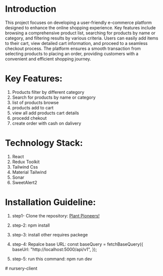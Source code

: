 # Introduction

This project focuses on developing a user-friendly e-commerce platform designed to enhance the online shopping experience. Key features include browsing a comprehensive product list, searching for products by name or category, and filtering results by various criteria. Users can easily add items to their cart, view detailed cart information, and proceed to a seamless checkout process. The platform ensures a smooth transaction from selecting products to placing an order, providing customers with a convenient and efficient shopping journey.

# Key Features:

1.  Products filter by different category
2.  Search for products by name or category
3.  list of products browse
4.  products add to cart
5.  view all add products cart details
6.  procedd chekout
7.  create order with cash on dalivery

# Technology Stack:

1.  React
2.  Redux Toolkit
3.  Tailwind Css
4.  Material Tailwind
5.  Sonar
6.  SweetAlert2

# Installation Guideline:

1.  step1- Clone the repository:
    [Plant Pioneers!](https://github.com/Azmal7374/Plant-Pioneers-Client)
2.  step-2: npm install
3.  step-3: install other requires packege
4.  step-4: Repalce base URL:
    const baseQuery = fetchBaseQuery({
    baseUrl: "http://localhost:5000/api/v1",
    });

5. step-5: run this command: npm run dev


#   n u r s e r y - c l i e n t  
 